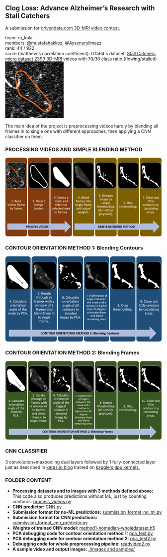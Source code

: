 ## Clog Loss: Advance Alzheimer’s Research with Stall Catchers

A submission for  [drivendata.com 3D-MRI video contest.](https://www.drivendata.org/competitions/65/clog-loss-alzheimers-research/page/207/)

team: ru_kola  
members: [@mustafahakkoz](https://github.com/mustafahakkoz), [@Aysenuryilmazz](https://github.com/Aysenuryilmazz)  
rank: 44 / 922  
score (matthew's correlation coefficient): 0.1564  s
dataset: [Stall Catchers micro dataset](https://www.drivendata.org/competitions/65/clog-loss-alzheimers-research/page/217/#videos) 2399 3D-MRI videos with 70/30 class ratio (flowing/stalled)  
<img src="https://github.com/mustafahakkoz/ALZHEIMER-contest/blob/master/images%20and%20samples/ezgif-6-a26e6587b744.gif">

The main idea of the project is preprocessing videos hardly by blending all frames in to single one with different approaches, then applying a CNN classifier on them.

### PROCESSING VIDEOS AND SIMPLE BLENDING METHOD  
<img src="https://github.com/mustafahakkoz/ALZHEIMER-contest/blob/master/images%20and%20samples/Resim1.png">

### CONTOUR ORIENTATION METHOD 1: Blending Contours  
<img src="https://github.com/mustafahakkoz/ALZHEIMER-contest/blob/master/images%20and%20samples/Resim2.png">

### CONTOUR ORIENTATION METHOD 2: Blending Frames  
<img src="https://github.com/mustafahakkoz/ALZHEIMER-contest/blob/master/images%20and%20samples/Resim3.png">

### CNN CLASSIFIER  
3 convolution+maxpooling dual layers followed by 1 fully-connected layer just as described in [keras.io blog](https://blog.keras.io/building-powerful-image-classification-models-using-very-little-data.html) trained on [kaggle's gpu kernels.](https://www.kaggle.com/hakkoz/alz-cnn-method1-nomedian)  

### FOLDER CONTENT  
- **Processing datasets and to images with 3 methods defined above:** This code also produces predictions without ML, just by counting contours. [process_videos.py](https://github.com/mustafahakkoz/ALZHEIMER-contest/blob/master/process_videos.py)  
- **CNN predictor:** [CNN.py](https://github.com/mustafahakkoz/ALZHEIMER-contest/blob/master/CNN.py)  
- **Submission format for no-ML predictions:** [submission_format_no_ml.py](https://github.com/mustafahakkoz/ALZHEIMER-contest/blob/master/submission_format_no_ml.py)  
- **Submission format for CNN predictions:** [submission_format_cnn_predictor.py](https://github.com/mustafahakkoz/ALZHEIMER-contest/blob/master/submission_format_cnn_predictor.py)  
- **Weights of trained CNN model:** [method1-nomedian-wholedataset.h5](https://github.com/mustafahakkoz/ALZHEIMER-contest/blob/master/method1-nomedian-wholedataset.h5)  
- **PCA debugging code for contour orientation method 1:** [pca_test.py](https://github.com/mustafahakkoz/ALZHEIMER-contest/blob/master/pca_test.py)  
- **PCA debugging code for contour orientation method 2:** [pca_test2.py](https://github.com/mustafahakkoz/ALZHEIMER-contest/blob/master/pca_test2.py)  
- **Debugging code for whole preprocessing pipeline:** [readvideo2.py](https://github.com/mustafahakkoz/ALZHEIMER-contest/blob/master/readvideo2.py)  
- **A sample video and output images:** [./images and samples/](https://github.com/mustafahakkoz/ALZHEIMER-contest/tree/master/images%20and%20samples)  



